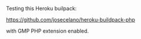 Testing this Heroku builpack:

https://github.com/josecelano/heroku-buildpack-php

with GMP PHP extension enabled.